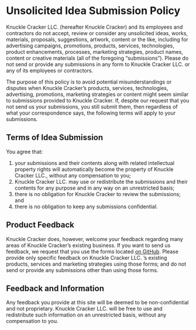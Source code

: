 # Unsolicited Idea Submission Policy
Knuckle Cracker LLC. (hereafter Knuckle Cracker) and its employees and contractors do not accept, review or consider any unsolicited ideas, works, materials, proposals, suggestions, artwork, content or the like, including for advertising campaigns, promotions, products, services, technologies, product enhancements, processes, marketing strategies, product names, content or creative materials (all of the foregoing “submissions”). Please do not send or provide any submissions in any form to Knuckle Cracker LLC.  or any of its employees or contractors.

The purpose of this policy is to avoid potential misunderstandings or disputes when Knuckle Cracker’s products, services, technologies, advertising, promotions, marketing strategies or content might seem similar to submissions provided to Knuckle Cracker. If, despite our request that you not send us your submissions, you still submit them, then regardless of what your correspondence says, the following terms will apply to your submissions.

## Terms of Idea Submission
You agree that: 
1. your submissions and their contents along with related intellectual property rights will automatically become the property of Knuckle Cracker LLC., without any compensation to you; 
2. Knuckle Cracker LLC.  may use or redistribute the submissions and their contents for any purpose and in any way on an unrestricted basis; 
3. there is no obligation for Knuckle Cracker to review the submissions; and 
4. there is no obligation to keep any submissions confidential.

## Product Feedback
Knuckle Cracker does, however, welcome your feedback regarding many areas of Knuckle Cracker’s existing business. If you want to send us feedback, we request that you use the forms located [on GitHub](https://github.com/KnuckleCracker/CW4-bug-tracker/issues/new/choose). Please provide only specific feedback on Knuckle Cracker LLC. ’s existing products, services and marketing strategies using those forms; and do not send or provide any submissions other than using those forms.

## Feedback and Information
Any feedback you provide at this site will be deemed to be non-confidential and not proprietary. Knuckle Cracker LLC.  will be free to use and redistribute such information on an unrestricted basis, without any compensation to you.